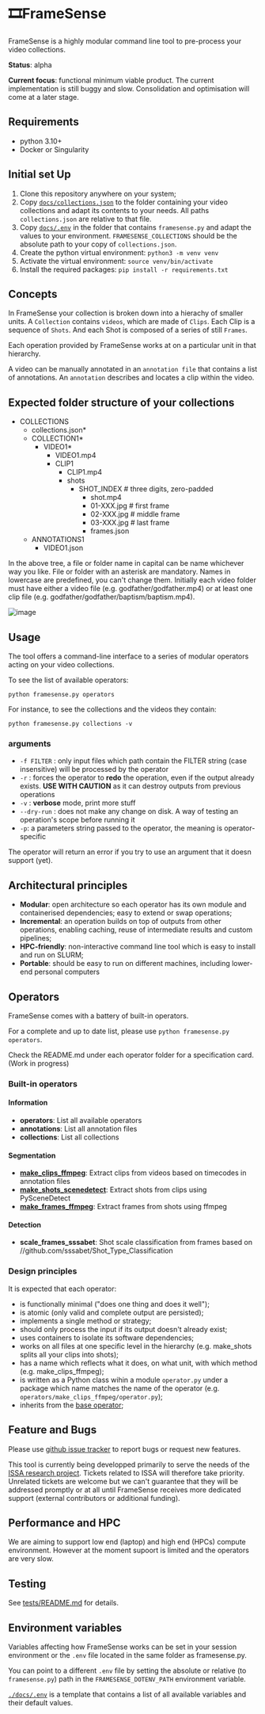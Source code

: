 # 🎞️FrameSense

FrameSense is a highly modular command line tool to pre-process your video collections.

**Status**: alpha

**Current focus**: functional minimum viable product. The current implementation is still buggy and slow. Consolidation and optimisation will come at a later stage.

## Requirements

* python 3.10+
* Docker or Singularity

## Initial set Up

1. Clone this repository anywhere on your system;
2. Copy [`docs/collections.json`](docs/collections.json) to the folder containing your video collections and adapt its contents to your needs. All paths `collections.json` are relative to that file.
3. Copy [`docs/.env`](docs/.env) in the folder that contains `framesense.py` and adapt the values to your environment. `FRAMESENSE_COLLECTIONS` should be the absolute path to your copy of `collections.json`.
4. Create the python virtual environment: `python3 -m venv venv`
5. Activate the virtual environment: `source venv/bin/activate`
6. Install the required packages: `pip install -r requirements.txt`

## Concepts

In FrameSense your collection is broken down into a hierachy of smaller units. A `Collection` contains `videos`, which are made of `Clips`. Each Clip is a sequence of `Shots`. And each Shot is composed of a series of still `Frames`.

Each operation provided by FrameSense works at on a particular unit in that hierarchy.

A video can be manually annotated in an `annotation file` that contains a list of annotations. An `annotation` describes and locates a clip within the video.

## Expected folder structure of your collections

* COLLECTIONS
    * collections.json*
    * COLLECTION1*
        * VIDEO1*
            * VIDEO1.mp4
            * CLIP1
                * CLIP1.mp4
                * shots
                    * SHOT_INDEX # three digits, zero-padded
                        * shot.mp4
                        * 01-XXX.jpg # first frame
                        * 02-XXX.jpg # middle frame
                        * 03-XXX.jpg # last frame
                        * frames.json
    * ANNOTATIONS1
        * VIDEO1.json

In the above tree, a file or folder name in capital can be name whichever way you like. 
File or folder with an asterisk are mandatory. Names in lowercase are predefined, you can't change them.
Initially each video folder must have either a video file (e.g. godfather/godfather.mp4) or at least one clip file (e.g. godfather/godfather/baptism/baptism.mp4).

![image](https://github.com/user-attachments/assets/c3d8ae45-505c-4ade-b0b0-58b0ccd4759e)


## Usage

The tool offers a command-line interface to a series of modular operators acting on your video collections.

To see the list of available operators:

`python framesense.py operators`

For instance, to see the collections and the videos they contain:

`python framesense.py collections -v`

### arguments

* `-f FILTER` : only input files which path contain the FILTER string (case insensitive) will be processed by the operator
* `-r` : forces the operator to **redo** the operation, even if the output already exists. **USE WITH CAUTION** as it can destroy outputs from previous operations
* `-v` : **verbose** mode, print more stuff
* `--dry-run` : does not make any change on disk. A way of testing an operation's scope before running it
* `-p`: a parameters string passed to the operator, the meaning is operator-specific

The operator will return an error if you try to use an argument that it doesn support (yet).

## Architectural principles

* **Modular**: open architecture so each operator has its own module and containerised dependencies; easy to extend or swap operations;
* **Incremental**: an operation builds on top of outputs from other operations, enabling caching, reuse of intermediate results and custom pipelines;
* **HPC-friendly**: non-interactive command line tool which is easy to install and run on SLURM;
* **Portable**: should be easy to run on different machines, including lower-end personal computers

## Operators

FrameSense comes with a battery of built-in operators. 

For a complete and up to date list, please use `python framesense.py operators`.

Check the README.md under each operator folder for a specification card. (Work in progress)

### Built-in operators

#### Information

* **operators**:
    List all available operators
* **annotations**:
    List all annotation files
* **collections**:
    List all collections

#### Segmentation

* **[make_clips_ffmpeg](operators/make_clips_ffmpeg/)**:
    Extract clips from videos based on timecodes in annotation files
* **[make_shots_scenedetect](operators/make_shots_scenedetect)**:
    Extract shots from clips using PySceneDetect
* **[make_frames_ffmpeg](operators/make_frames_ffmpeg)**:
    Extract frames from shots using ffmpeg

#### Detection

* **scale_frames_sssabet**:
    Shot scale classification from frames based on //github.com/sssabet/Shot_Type_Classification

### Design principles

It is expected that each operator:
* is functionally minimal ("does one thing and does it well");
* is atomic (only valid and complete output are persisted);
* implements a single method or strategy;
* should only process the input if its output doesn't already exist;
* uses containers to isolate its software dependencies;
* works on all files at one specific level in the hierarchy (e.g. make_shots splits all your clips into shots);
* has a name which reflects what it does, on what unit, with which method (e.g. make_clips_ffmpeg);
* is written as a Python class wihin a module `operator.py` under a package which name matches the name of the operator (e.g. `operators/make_clips_ffmpeg/operator.py`);
* inherits from the [base operator](operators/base/operator.py);

## Feature and Bugs

Please use [github issue tracker](https://github.com/kingsdigitallab/framesense/issues) to report bugs or request new features.

This tool is currently being developped primarily to serve the needs of the [ISSA research project](https://github.com/kingsdigitallab/issa). 
Tickets related to ISSA will therefore take priority. 
Unrelated tickets are welcome but we can't guarantee that they will be addressed promptly or at all
until FrameSense receives more dedicated support (external contributors or additional funding).

## Performance and HPC

We are aiming to support low end (laptop) and high end (HPCs) compute environment. However at the moment supoort is limited and the operators are very slow.

## Testing

See [tests/README.md](tests/README.md) for details.

## Environment variables

Variables affecting how FrameSense works can be set 
in your session environment
or the `.env` file located in the same folder as framesense.py.

You can point to a different `.env` file 
by setting the absolute or relative (to `framesense.py`) path 
in the `FRAMESENSE_DOTENV_PATH` environment variable.

[`./docs/.env`](./docs/.env) is a template 
that contains a list of all available variables and their default values.

